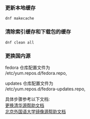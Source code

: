 ### 更新本地缓存
`dnf makecache` 

### 清除索引缓存和下载包的缓存
`dnf clean all`

### 更换国内源
fedora 仓库配置文件为    
/etc/yum.repos.d/fedora.repo,

updates 仓库配置文件为     
/etc/yum.repos.d/fedora-updates.repo,      

具体步骤参考以下文档:    
[更换清华源帮助文档](https://mirrors.tuna.tsinghua.edu.cn/help/fedora/)    
[北京外国语大学镜像源帮助文档](https://mirrors.bfsu.edu.cn/help/fedora/)
